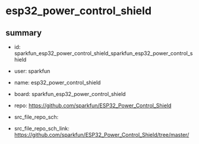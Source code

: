 # esp32_power_control_shield
 
## summary 
* id: sparkfun_esp32_power_control_shield_sparkfun_esp32_power_control_shield
* user: sparkfun
* name: esp32_power_control_shield
* board: sparkfun_esp32_power_control_shield
* repo: https://github.com/sparkfun/ESP32_Power_Control_Shield



* src_file_repo_sch: 
* src_file_repo_sch_link: https://github.com/sparkfun/ESP32_Power_Control_Shield/tree/master/




